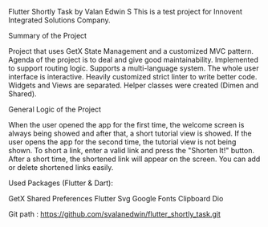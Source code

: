 Flutter Shortly Task by Valan Edwin S
This is a test project for Innovent Integrated Solutions Company.

Summary of the Project

Project that uses GetX State Management and a customized MVC pattern.
Agenda of the project is to deal and give good maintainability.
Implemented to support routing logic.
Supports a multi-language system. 
The whole user interface is interactive.
Heavily customized strict linter to write better code.
Widgets and Views are separated.
Helper classes were created (Dimen and Shared).

General Logic of the Project

When the user opened the app for the first time, the welcome screen is always being showed and after that, a short tutorial view is showed.
If the user opens the app for the second time, the tutorial view is not being shown.
To short a link, enter a valid link and press the "Shorten It!" button. After a short time, the shortened link will appear on the screen.
You can add or delete shortened links easily.

Used Packages (Flutter & Dart):

GetX
Shared Preferences
Flutter Svg
Google Fonts
Clipboard
Dio

Git path : https://github.com/svalanedwin/flutter_shortly_task.git